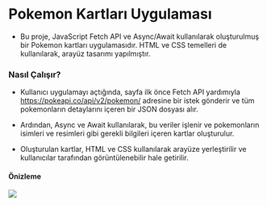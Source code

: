 # Pokemon Kartları Uygulaması
- Bu proje, JavaScript Fetch API ve Async/Await kullanılarak oluşturulmuş bir Pokemon kartları uygulamasıdır. HTML ve CSS temelleri de kullanılarak, arayüz tasarımı yapılmıştır.

### Nasıl Çalışır?
 - Kullanıcı uygulamayı açtığında, sayfa ilk önce Fetch API yardımıyla https://pokeapi.co/api/v2/pokemon/ adresine bir istek gönderir ve tüm pokemonların detaylarını içeren bir JSON dosyası alır.

 - Ardından, Async ve Await kullanılarak, bu veriler işlenir ve pokemonların isimleri ve resimleri gibi gerekli bilgileri içeren kartlar oluşturulur.

- Oluşturulan kartlar, HTML ve CSS kullanılarak arayüze yerleştirilir ve kullanıcılar tarafından görüntülenebilir hale getirilir.


#### Önizleme 
![](pokedex.gif)
